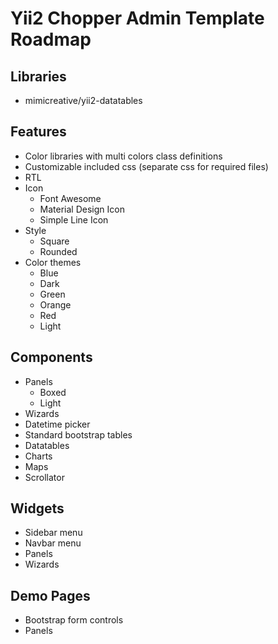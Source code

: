 Yii2 Chopper Admin Template Roadmap
===================================

Libraries
---------

- mimicreative/yii2-datatables

Features
--------

- Color libraries with multi colors class definitions
- Customizable included css (separate css for required files)
- RTL
- Icon
  - Font Awesome
  - Material Design Icon
  - Simple Line Icon
- Style
  - Square
  - Rounded
- Color themes
  - Blue
  - Dark
  - Green
  - Orange
  - Red
  - Light

Components
----------

- Panels
  - Boxed
  - Light
- Wizards
- Datetime picker
- Standard bootstrap tables
- Datatables
- Charts
- Maps
- Scrollator

Widgets
-------

- Sidebar menu
- Navbar menu
- Panels
- Wizards

Demo Pages
----------

- Bootstrap form controls
- Panels
